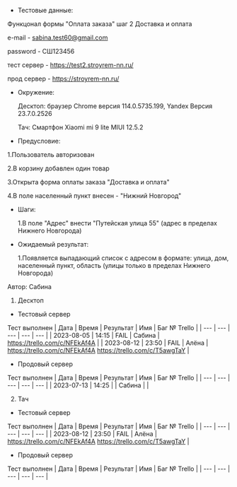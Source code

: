 * Тестовые данные:

 Функцонал формы "Оплата заказа" шаг 2 Доставка и оплата
 
 e-mail - sabina.test60@gmail.com
 
 password - СШ123456
 
 тест сервер - https://test2.stroyrem-nn.ru/
 
 прод сервер - https://stroyrem-nn.ru/
 
 * Окружение: 

	Десктоп: браузер Chrome версия 114.0.5735.199, Yandex Версия 23.7.0.2526
	
	Тач: Cмартфон Xiaomi mi 9 lite MIUI 12.5.2
 
* Предусловие:
 
 1.Пользователь авторизован
 
 2.В корзину добавлен один товар
 
 3.Открыта форма оплаты заказа "Доставка и оплата"
 
 4.В поле населенный пункт внесен -  "Нижний Новгород"
 

* Шаги:

  1.В поле "Адрес" внести "Путейская улица 55" (адрес в пределах Нижнего Новгорода)
 

* Ожидаемый результат:

   1.Появляется выпадающий список с адресом в формате: улица, дом, населенный пункт, область (улицы только в пределах Нижнего Новгорода)
  

Автор: Сабина

1. Десктоп
* Тестовый сервер 

Тест выполнен
| Дата | Время | Результат | Имя | Баг № Trello |
| --- | --- | --- | --- | --- |
| 2023-08-05 | 14:15 | FAIL | Сабина | https://trello.com/c/NFEkAf4A |
| 2023-08-12 | 23:50 | FAIL | Алёна | https://trello.com/c/NFEkAf4A https://trello.com/c/T5awgTaY |

* Продовый сервер

Тест выполнен
| Дата | Время | Результат | Имя | Баг № Trello |
| --- | --- | --- | --- | --- |
| 2023-07-13 | 14:25 |  | Сабина |   | 

2. Тач

* Тестовый сервер

Тест выполнен 
| Дата | Время | Результат | Имя | Баг № Trello |
| --- | --- | --- | --- | --- |
| 2023-08-12 | 23:50 | FAIL | Алёна | https://trello.com/c/NFEkAf4A https://trello.com/c/T5awgTaY |

* Продовый сервер

Тест выполнен
| Дата | Время | Результат | Имя | Баг № Trello |
| --- | --- | --- | --- | --- |
